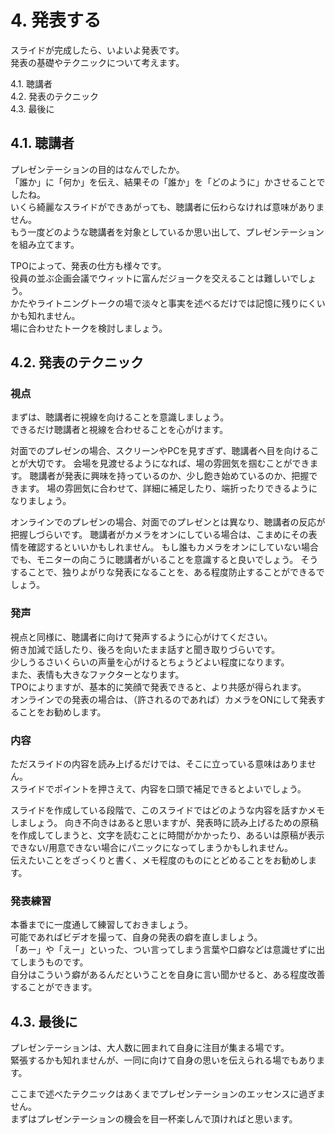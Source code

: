 # 4. 発表する
スライドが完成したら、いよいよ発表です。  
発表の基礎やテクニックについて考えます。

4.1. 聴講者  
4.2. 発表のテクニック  
4.3. 最後に  

## 4.1. 聴講者

プレゼンテーションの目的はなんでしたか。  
「誰か」に「何か」を伝え、結果その「誰か」を「どのように」かさせることでしたね。  
いくら綺麗なスライドができあがっても、聴講者に伝わらなければ意味がありません。    
もう一度どのような聴講者を対象としているか思い出して、プレゼンテーションを組み立てます。

TPOによって、発表の仕方も様々です。  
役員の並ぶ企画会議でウィットに富んだジョークを交えることは難しいでしょう。  
かたやライトニングトークの場で淡々と事実を述べるだけでは記憶に残りにくいかも知れません。  
場に合わせたトークを検討しましょう。

## 4.2. 発表のテクニック

### 視点

まずは、聴講者に視線を向けることを意識しましょう。  
できるだけ聴講者と視線を合わせることを心がけます。  

対面でのプレゼンの場合、スクリーンやPCを見すぎず、聴講者へ目を向けることが大切です。
会場を見渡せるようになれば、場の雰囲気を掴むことができます。
聴講者が発表に興味を持っているのか、少し飽き始めているのか、把握できます。
場の雰囲気に合わせて、詳細に補足したり、端折ったりできるようになりましょう。

オンラインでのプレゼンの場合、対面でのプレゼンとは異なり、聴講者の反応が把握しづらいです。
聴講者がカメラをオンにしている場合は、こまめにその表情を確認するといいかもしれません。
もし誰もカメラをオンにしていない場合でも、モニターの向こうに聴講者がいることを意識すると良いでしょう。
そうすることで、独りよがりな発表になることを、ある程度防止することができるでしょう。

### 発声

視点と同様に、聴講者に向けて発声するように心がけてください。  
俯き加減で話したり、後ろを向いたまま話すと聞き取りづらいです。  
少しうるさいくらいの声量を心がけるとちょうどよい程度になります。  
また、表情も大きなファクターとなります。  
TPOによりますが、基本的に笑顔で発表できると、より共感が得られます。  
オンラインでの発表の場合は、（許されるのであれば）カメラをONにして発表することをお勧めします。

### 内容

ただスライドの内容を読み上げるだけでは、そこに立っている意味はありません。  
スライドでポイントを押さえて、内容を口頭で補足できるとよいでしょう。

スライドを作成している段階で、このスライドではどのような内容を話すかメモしましょう。
向き不向きはあると思いますが、発表時に読み上げるための原稿を作成してしまうと、文字を読むことに時間がかかったり、あるいは原稿が表示できない/用意できない場合にパニックになってしまうかもしれません。  
伝えたいことをざっくりと書く、メモ程度のものにとどめることをお勧めします。

### 発表練習

本番までに一度通して練習しておきましょう。  
可能であればビデオを撮って、自身の発表の癖を直しましょう。  
「あー」や「えー」といった、つい言ってしまう言葉や口癖などは意識せずに出てしまうものです。    
自分はこういう癖があるんだということを自身に言い聞かせると、ある程度改善することができます。

<!--
※ポスター発表譜実施のため削除
### 4.3. ポスター発表

一対多の発表形式の場合は、基本的にスライド発表と同じで構いません。  
一対一や少人数を相手にする場合は、相手の反応をよく見ながら、臨機応変に対応するようにしてください。  
相手が今どのあたりを見ているのか、理解して貰えているのか、質問したがっているのか、表情を見ればある程度把握することができます。
スライド発表とは異なり、時間も自由ですので気軽に話をするように参加者とのインタラクションを楽しんでください。
-->
## 4.3. 最後に

プレゼンテーションは、大人数に囲まれて自身に注目が集まる場です。  
緊張するかも知れませんが、一同に向けて自身の思いを伝えられる場でもあります。

ここまで述べたテクニックはあくまでプレゼンテーションのエッセンスに過ぎません。  
まずはプレゼンテーションの機会を目一杯楽しんで頂ければと思います。